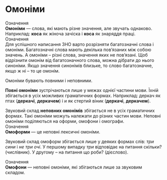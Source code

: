 # Омонiми

<div class="space">
<div class="eoz-wrap">
<span class="eoz">Означення</span>
<div class="eoz-text">
<b>Омонiми</b> — слова, якi мають рiзне значення, але звучать однаково.
</div>
</div>
</div>

<div class="space">Наприклад: <b>коса</b> як жiноча зачiска i <b>коса</b> як знаряддя працi.</div>

<div class="space">
<div class="alg-wrap">
<span class="alg">Означення</span>
<div class="alg-text">
Для успiшного написання ЗНО варто розрiзняти багатозначнi слова
i омонiми. Багатозначнi слова мають декiлька пов’язаних мiж собою
значень. А омонiми – рiзнi слова, значення яких не пов’язанi. Щоб
вiдрiзнити омонiм вiд багатозначного слова, можна дiбрати до нього
синонiми. Якщо значення синонiмiв близьке, то слово багатозначне,
якщо ж нi – то це омонiм.
</div>
</div>
</div>

Омонiми бувають повними i неповними.

**Повнi омонiми** зустрiчаються лише у межах однiєї частини мови. Їхнiй збiгається в усiх можливих граматичних формах. Наприклад: деркач як птах (**деркачi**, **деркачем**) i и як стертий вiник (**деркачi**, **деркачем**).

<div class="space">Звуковий склад <b>неповних омонiмiв</b> збiгається не в усiх граматичних формах. Такi омонiми можуть належати до рiзних частин мови. Неповнi омонiми подiляються на оформи, омофони i омографи.</div>

<div class="space">
<div class="alg-wrap">
<span class="alg">Означення</span>
<div class="alg-text">
<b>Омоформи</b> — це неповнi лексичнi омонiми.
</div>
</div>
</div>

Звуковий склад омоформ збiгається лише у деяких формах слiв: *три
сини* i *не три очi*. У першому випадку *три* вiдповiдає на питання
скiльки? (числiвник). У другому – на питання що роби? (дiєслово).

<div class="space">
<div class="alg-wrap">
<span class="alg">Означення</span>
<div class="alg-text">
<b>Омофони</b> — неповнi омонiми, якi збiгаються лише за звуковим
складом.
</div>
</div>
</div>
